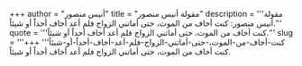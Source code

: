 +++
author = "أنيس منصور"
title = "مقولة أنيس منصور"
description = '''مقولة أنيس منصور: كنت أخاف من الموت، حتى أماتني الزواج فلم أعد أخاف أحداً أو شيئاً.'''
quote = '''كنت أخاف من الموت، حتى أماتني الزواج فلم أعد أخاف أحداً أو شيئاً.'''
slug = '''كنت-أخاف-من-الموت،-حتى-أماتني-الزواج-فلم-أعد-أخاف-أحداً-أو-شيئاً'''
+++
كنت أخاف من الموت، حتى أماتني الزواج فلم أعد أخاف أحداً أو شيئاً.
